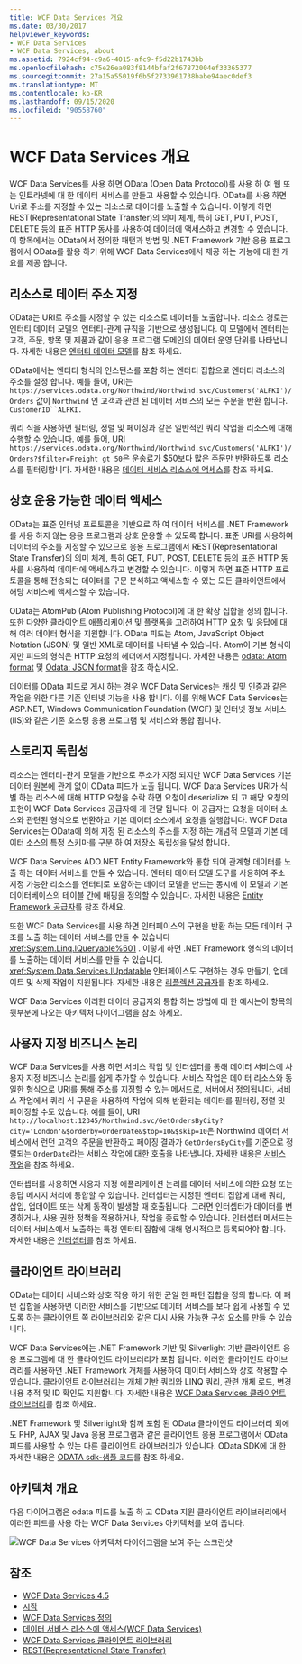```yaml
---
title: WCF Data Services 개요
ms.date: 03/30/2017
helpviewer_keywords:
- WCF Data Services
- WCF Data Services, about
ms.assetid: 7924cf94-c9a6-4015-afc9-f5d22b1743bb
ms.openlocfilehash: c75e26ea083f8144bfaf2f67872004ef33365377
ms.sourcegitcommit: 27a15a55019f6b5f2733961738babe94aec0def3
ms.translationtype: MT
ms.contentlocale: ko-KR
ms.lasthandoff: 09/15/2020
ms.locfileid: "90558760"
---
```

# <a name="wcf-data-services-overview"></a>WCF Data Services 개요
WCF Data Services를 사용 하면 OData (Open Data Protocol)를 사용 하 여 웹 또는 인트라넷에 대 한 데이터 서비스를 만들고 사용할 수 있습니다. OData를 사용 하면 Uri로 주소를 지정할 수 있는 리소스로 데이터를 노출할 수 있습니다. 이렇게 하면 REST(Representational State Transfer)의 의미 체계, 특히 GET, PUT, POST, DELETE 등의 표준 HTTP 동사를 사용하여 데이터에 액세스하고 변경할 수 있습니다. 이 항목에서는 OData에서 정의한 패턴과 방법 및 .NET Framework 기반 응용 프로그램에서 OData를 활용 하기 위해 WCF Data Services에서 제공 하는 기능에 대 한 개요를 제공 합니다.  
  
## <a name="address-data-as-resources"></a>리소스로 데이터 주소 지정  
 OData는 URI로 주소를 지정할 수 있는 리소스로 데이터를 노출합니다. 리소스 경로는 엔터티 데이터 모델의 엔터티-관계 규칙을 기반으로 생성됩니다. 이 모델에서 엔터티는 고객, 주문, 항목 및 제품과 같이 응용 프로그램 도메인의 데이터 운영 단위를 나타냅니다. 자세한 내용은 [엔터티 데이터 모델](../adonet/entity-data-model.md)를 참조 하세요.  
  
 OData에서는 엔터티 형식의 인스턴스를 포함 하는 엔터티 집합으로 엔터티 리소스의 주소를 설정 합니다. 예를 들어, URI는 `https://services.odata.org/Northwind/Northwind.svc/Customers('ALFKI')/Orders` 값이 `Northwind` 인 고객과 관련 된 데이터 서비스의 모든 주문을 반환 합니다. `CustomerID``ALFKI.`  
  
 쿼리 식을 사용하면 필터링, 정렬 및 페이징과 같은 일반적인 쿼리 작업을 리소스에 대해 수행할 수 있습니다. 예를 들어, URI `https://services.odata.org/Northwind/Northwind.svc/Customers('ALFKI')/Orders?$filter=Freight gt 50`은 운송료가 $50보다 많은 주문만 반환하도록 리소스를 필터링합니다. 자세한 내용은 [데이터 서비스 리소스에 액세스](accessing-data-service-resources-wcf-data-services.md)를 참조 하세요.  
  
## <a name="interoperable-data-access"></a>상호 운용 가능한 데이터 액세스  
 OData는 표준 인터넷 프로토콜을 기반으로 하 여 데이터 서비스를 .NET Framework를 사용 하지 않는 응용 프로그램과 상호 운용할 수 있도록 합니다. 표준 URI를 사용하여 데이터의 주소를 지정할 수 있으므로 응용 프로그램에서 REST(Representational State Transfer)의 의미 체계, 특히 GET, PUT, POST, DELETE 등의 표준 HTTP 동사를 사용하여 데이터에 액세스하고 변경할 수 있습니다. 이렇게 하면 표준 HTTP 프로토콜을 통해 전송되는 데이터를 구문 분석하고 액세스할 수 있는 모든 클라이언트에서 해당 서비스에 액세스할 수 있습니다.  
  
OData는 AtomPub (Atom Publishing Protocol)에 대 한 확장 집합을 정의 합니다. 또한 다양한 클라이언트 애플리케이션 및 플랫폼을 고려하여 HTTP 요청 및 응답에 대해 여러 데이터 형식을 지원합니다. OData 피드는 Atom, JavaScript Object Notation (JSON) 및 일반 XML로 데이터를 나타낼 수 있습니다. Atom이 기본 형식이지만 피드의 형식은 HTTP 요청의 헤더에서 지정됩니다. 자세한 내용은 [odata: Atom format](https://www.odata.org/documentation/odata-version-2-0/atom-format/) 및 [Odata: JSON format](https://www.odata.org/documentation/odata-version-2-0/json-format/)을 참조 하십시오.  
  
 데이터를 OData 피드로 게시 하는 경우 WCF Data Services는 캐싱 및 인증과 같은 작업을 위한 다른 기존 인터넷 기능을 사용 합니다. 이를 위해 WCF Data Services는 ASP.NET, Windows Communication Foundation (WCF) 및 인터넷 정보 서비스 (IIS)와 같은 기존 호스팅 응용 프로그램 및 서비스와 통합 됩니다.  
  
## <a name="storage-independence"></a>스토리지 독립성  
 리소스는 엔터티-관계 모델을 기반으로 주소가 지정 되지만 WCF Data Services 기본 데이터 원본에 관계 없이 OData 피드가 노출 됩니다. WCF Data Services URI가 식별 하는 리소스에 대해 HTTP 요청을 수락 하면 요청이 deserialize 되 고 해당 요청의 표현이 WCF Data Services 공급자에 게 전달 됩니다. 이 공급자는 요청을 데이터 소스와 관련된 형식으로 변환하고 기본 데이터 소스에서 요청을 실행합니다. WCF Data Services는 OData에 의해 지정 된 리소스의 주소를 지정 하는 개념적 모델과 기본 데이터 소스의 특정 스키마를 구분 하 여 저장소 독립성을 달성 합니다.  
  
 WCF Data Services ADO.NET Entity Framework와 통합 되어 관계형 데이터를 노출 하는 데이터 서비스를 만들 수 있습니다. 엔터티 데이터 모델 도구를 사용하여 주소 지정 가능한 리소스를 엔터티로 포함하는 데이터 모델을 만드는 동시에 이 모델과 기본 데이터베이스의 테이블 간에 매핑을 정의할 수 있습니다. 자세한 내용은 [Entity Framework 공급자](entity-framework-provider-wcf-data-services.md)를 참조 하세요.  
  
 또한 WCF Data Services를 사용 하면 인터페이스의 구현을 반환 하는 모든 데이터 구조를 노출 하는 데이터 서비스를 만들 수 있습니다 <xref:System.Linq.IQueryable%601> . 이렇게 하면 .NET Framework 형식의 데이터를 노출하는 데이터 서비스를 만들 수 있습니다. <xref:System.Data.Services.IUpdatable> 인터페이스도 구현하는 경우 만들기, 업데이트 및 삭제 작업이 지원됩니다. 자세한 내용은 [리플렉션 공급자](reflection-provider-wcf-data-services.md)를 참조 하세요.  
  
 WCF Data Services 이러한 데이터 공급자와 통합 하는 방법에 대 한 예시는이 항목의 뒷부분에 나오는 아키텍처 다이어그램을 참조 하세요.  
  
## <a name="custom-business-logic"></a>사용자 지정 비즈니스 논리  
 WCF Data Services를 사용 하면 서비스 작업 및 인터셉터를 통해 데이터 서비스에 사용자 지정 비즈니스 논리를 쉽게 추가할 수 있습니다. 서비스 작업은 데이터 리소스와 동일한 형식으로 URI를 통해 주소를 지정할 수 있는 메서드로, 서버에서 정의됩니다. 서비스 작업에서 쿼리 식 구문을 사용하여 작업에 의해 반환되는 데이터를 필터링, 정렬 및 페이징할 수도 있습니다. 예를 들어, URI `http://localhost:12345/Northwind.svc/GetOrdersByCity?city='London'&$orderby=OrderDate&$top=10&$skip=10`은 Northwind 데이터 서비스에서 런던 고객의 주문을 반환하고 페이징 결과가 `GetOrdersByCity`를 기준으로 정렬되는 `OrderDate`라는 서비스 작업에 대한 호출을 나타냅니다. 자세한 내용은 [서비스 작업](service-operations-wcf-data-services.md)을 참조 하세요.  
  
 인터셉터를 사용하면 사용자 지정 애플리케이션 논리를 데이터 서비스에 의한 요청 또는 응답 메시지 처리에 통합할 수 있습니다. 인터셉터는 지정된 엔터티 집합에 대해 쿼리, 삽입, 업데이트 또는 삭제 동작이 발생할 때 호출됩니다. 그러면 인터셉터가 데이터를 변경하거나, 사용 권한 정책을 적용하거나, 작업을 종료할 수 있습니다. 인터셉터 메서드는 데이터 서비스에서 노출하는 특정 엔터티 집합에 대해 명시적으로 등록되어야 합니다. 자세한 내용은 [인터셉터](interceptors-wcf-data-services.md)를 참조 하세요.  
  
## <a name="client-libraries"></a>클라이언트 라이브러리  
 OData는 데이터 서비스와 상호 작용 하기 위한 균일 한 패턴 집합을 정의 합니다. 이 패턴 집합을 사용하면 이러한 서비스를 기반으로 데이터 서비스를 보다 쉽게 사용할 수 있도록 하는 클라이언트 쪽 라이브러리와 같은 다시 사용 가능한 구성 요소를 만들 수 있습니다.  
  
 WCF Data Services에는 .NET Framework 기반 및 Silverlight 기반 클라이언트 응용 프로그램에 대 한 클라이언트 라이브러리가 포함 됩니다. 이러한 클라이언트 라이브러리를 사용하면 .NET Framework 개체를 사용하여 데이터 서비스와 상호 작용할 수 있습니다. 클라이언트 라이브러리는 개체 기반 쿼리와 LINQ 쿼리, 관련 개체 로드, 변경 내용 추적 및 ID 확인도 지원합니다. 자세한 내용은 [WCF Data Services 클라이언트 라이브러리](wcf-data-services-client-library.md)를 참조 하세요.  
  
 .NET Framework 및 Silverlight와 함께 포함 된 OData 클라이언트 라이브러리 외에도 PHP, AJAX 및 Java 응용 프로그램과 같은 클라이언트 응용 프로그램에서 OData 피드를 사용할 수 있는 다른 클라이언트 라이브러리가 있습니다. OData SDK에 대 한 자세한 내용은 [ODATA sdk-샘플 코드](https://www.odata.org/ecosystem/#sdk)를 참조 하세요.
  
## <a name="architecture-overview"></a>아키텍처 개요  
 다음 다이어그램은 odata 피드를 노출 하 고 OData 지원 클라이언트 라이브러리에서 이러한 피드를 사용 하는 WCF Data Services 아키텍처를 보여 줍니다.  
  
 ![WCF Data Services 아키텍처 다이어그램을 보여 주는 스크린샷](./media/wcf-data-services-overview/windows-communication-foundation-data-services-architecture.gif)  
  
## <a name="see-also"></a>참조

- [WCF Data Services 4.5](index.md)
- [시작](getting-started-with-wcf-data-services.md)
- [WCF Data Services 정의](defining-wcf-data-services.md)
- [데이터 서비스 리소스에 액세스(WCF Data Services)](/previous-versions/dotnet/netframework-4.0/dd728283(v=vs.100))
- [WCF Data Services 클라이언트 라이브러리](wcf-data-services-client-library.md)
- [REST(Representational State Transfer)](https://www.ics.uci.edu/~fielding/pubs/dissertation/rest_arch_style.htm)
